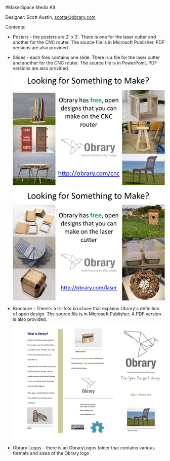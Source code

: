 #MakerSpace Media Kit

Designer: Scott Austin, scotta@obrary.com

Contents:

- Posters - the posters are 2' x 3'.  There is one for the laser cutter and another for the CNC router.  The source file is in Microsoft Publisher.  PDF versions are also provided.

- Slides - each files contains one slide.  There is a file for the laser cutter and another for the CNC router.  The source file is in PowerPoint. PDF versions are also provided.
![](/Slides/Images/CNCRouter-Slide.jpg)
![](/Slides/Images/LaserCutter-Slide.jpg)

- Brochure - There's a tri-fold brochure that explains Obrary's definition of open design.  The source file is in Microsoft Publisher.  A PDF version is also provided.
![](/Brochures/Images/Obrary-OpenDesign-TriFold.jpg)

- Obrary Logos - there is an ObraryLogos folder that contains various formats and sizes of the Obrary logo
